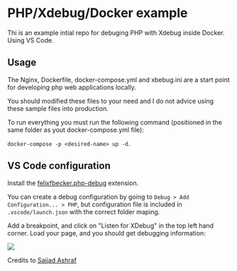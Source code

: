 # PHP/Xdebug/Docker example

Thi is an example intial repo for debuging PHP with Xdebug inside Docker. Using VS Code.

## Usage

The Nginx, Dockerfile, docker-compose.yml and xbebug.ini are a start point for developing php web applications locally. 

You should modified these files to your need and I do not advice using these sample files into production.

 To run everything you must run the following command (positioned in the same folder as yout docker-compose.yml file):
 
``docker-compose -p <desired-name> up -d``.

## VS Code configuration

Install the [felixfbecker.php-debug](https://marketplace.visualstudio.com/items?itemName=felixfbecker.php-debug) extension.

You can create a debug configuration by going to `Debug > Add Configuration... > PHP`, but configuration file is included in  `.vscode/launch.json` with the correct folder maping.

Add a breakpoint, and click on "Listen for XDebug" in the top left hand corner. Load your page, and you should get debugging information:

![](https://i.imgur.com/B8dnAj7.png)

Credits to [Sajjad Ashraf](https://github.com/sajjad26)
